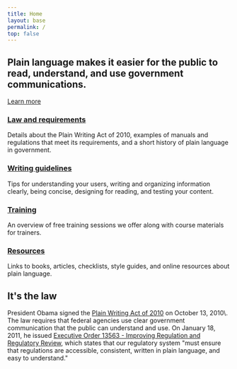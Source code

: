 ```yaml
---
title: Home
layout: base
permalink: /
top: false
---
```


<section class="usa-section usa-grid">
  <div class="usa-width-two-thirds">
  <h2>
    Plain language makes it easier for the public to read, understand, and use government communications.
  </h2>
  <a class="usa-button usa-button-big usa-button-primary-alt" href="{{ "/law/" | relative_url }}">
    Learn more
  </a>
</div>
</section>

<section class="usa-section usa-section-light">
  <div class="usa-grid mb4">
  <div class="usa-width-one-half pr0 sm-pr4">
  <h3><a href="{{ "/law/" | relative_url }}">Law and requirements</a></h3>
  <p class="h5">Details about the Plain Writing Act of 2010, examples of manuals and regulations that meet its requirements, and a short history of plain language in government.</p>
</div>
  <div class="usa-width-one-half pr0 sm-pr4">
  <h3><a href="{{ "/guidelines/" | relative_url }}">Writing guidelines</a></h3>
  <p class="h5">Tips for understanding your users, writing and organizing information clearly, being concise, designing for reading, and testing your content.</p>
</div>
</div>
<div class="usa-grid">
  <div class="usa-width-one-half pr0 sm-pr4">
  <h3><a href="{{ "/training/" | relative_url }}">Training</a></h3>
  <p class="h5">An overview of free training sessions we offer along with course materials for trainers.</p>
</div>
  <div class="usa-width-one-half pr0 sm-pr4">
  <h3><a href="{{ "/resources/" | relative_url }}">Resources</a></h3>
  <p class="h5">Links to books, articles, checklists, style guides, and online resources about plain language.</p>
</div>
</div>
</section>

<section class="usa-section">
  <div class="usa-grid">
  <h2>It's the law</h2>
  <p class="usa-font-lead">President Obama signed the <a href="https://www.gpo.gov/fdsys/pkg/PLAW-111publ274/content-detail.html">Plain Writing Act of 2010</a> on October 13, 2010\. The law requires that federal agencies use clear government communication that the public can understand and use. On January 18, 2011, he issued <a href="https://obamawhitehouse.archives.gov/the-press-office/2011/01/18/executive-order-13563-improving-regulation-and-regulatory-review">Executive Order 13563 - Improving Regulation and Regulatory Review</a>, which states that our regulatory system "must ensure that regulations are accessible, consistent, written in plain language, and easy to understand."</p>
</div>
</section>
